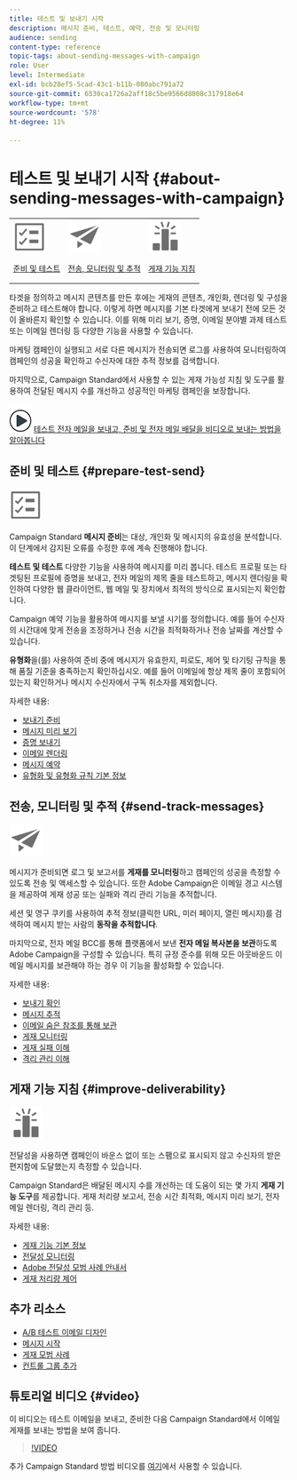 ```yaml
---
title: 테스트 및 보내기 시작
description: 메시지 준비, 테스트, 예약, 전송 및 모니터링
audience: sending
content-type: reference
topic-tags: about-sending-messages-with-campaign
role: User
level: Intermediate
exl-id: bcb28ef5-5cad-43c1-b11b-080abc791a72
source-git-commit: 6530ca1726a2aff18c5be9566d8008c317918e64
workflow-type: tm+mt
source-wordcount: '578'
ht-degree: 11%

---
```


# 테스트 및 보내기 시작 {#about-sending-messages-with-campaign}

<table>
<tr>
<td><img src="assets/do-not-localize/icon_prepare.svg" width="60px"><p><a href="#prepare-test-send">준비 및 테스트</a></p></td>
<td><img src="assets/do-not-localize/icon_send.svg" width="60px"><p><a href="#send-track-messages">전송, 모니터링 및 추적</a></p></td>
<td><img src="assets/do-not-localize/icon_deliverability.svg" width="60px"><p><a href="#improve-deliverability">게재 기능 지침</a></p></td></tr>
</table>

타겟을 정의하고 메시지 콘텐츠를 만든 후에는 게재의 콘텐츠, 개인화, 렌더링 및 구성을 준비하고 테스트해야 합니다. 이렇게 하면 메시지를 기본 타겟에게 보내기 전에 모든 것이 올바른지 확인할 수 있습니다. 이를 위해 미리 보기, 증명, 이메일 분야별 과제 테스트 또는 이메일 렌더링 등 다양한 기능을 사용할 수 있습니다.

마케팅 캠페인이 실행되고 서로 다른 메시지가 전송되면 로그를 사용하여 모니터링하여 캠페인의 성공을 확인하고 수신자에 대한 추적 정보를 검색합니다.

마지막으로, Campaign Standard에서 사용할 수 있는 게재 가능성 지침 및 도구를 활용하여 전달된 메시지 수를 개선하고 성공적인 마케팅 캠페인을 보장합니다.

![](assets/do-not-localize/how-to-video.png) [테스트 전자 메일을 보내고, 준비 및 전자 메일 배달을 비디오로 보내는 방법을 알아봅니다](#video)

## 준비 및 테스트 {#prepare-test-send}

<img src="assets/do-not-localize/icon_prepare.svg" width="60px">

Campaign Standard **메시지 준비**&#x200B;는 대상, 개인화 및 메시지의 유효성을 분석합니다. 이 단계에서 감지된 오류를 수정한 후에 계속 진행해야 합니다.

**테스트 및 테스트** 다양한 기능을 사용하여 메시지를 미리 봅니다. 테스트 프로필 또는 타겟팅된 프로필에 증명을 보내고, 전자 메일의 제목 줄을 테스트하고, 메시지 렌더링을 확인하여 다양한 웹 클라이언트, 웹 메일 및 장치에서 최적의 방식으로 표시되는지 확인합니다.

Campaign 예약 기능을 활용하여 메시지를 보낼 시기를 정의합니다. 예를 들어 수신자의 시간대에 맞게 전송을 조정하거나 전송 시간을 최적화하거나 전송 날짜를 계산할 수 있습니다.

**유형화**&#x200B;을(를) 사용하여 준비 중에 메시지가 유효한지, 피로도, 제어 및 타기팅 규칙을 통해 품질 기준을 충족하는지 확인하십시오. 예를 들어 이메일에 항상 제목 줄이 포함되어 있는지 확인하거나 메시지 수신자에서 구독 취소자를 제외합니다.

자세한 내용:

* [보내기 준비](../../sending/using/preparing-the-send.md)
* [메시지 미리 보기](../../sending/using/previewing-messages.md)
* [증명 보내기](../../sending/using/sending-proofs.md)
* [이메일 렌더링](../../sending/using/email-rendering.md)
* [메시지 예약](../../sending/using/about-scheduling-messages.md)
* [유형화 및 유형화 규칙 기본 정보](../../sending/using/about-typology-rules.md)

## 전송, 모니터링 및 추적 {#send-track-messages}

<img src="assets/do-not-localize/icon_send.svg"  width="60px">

메시지가 준비되면 로그 및 보고서를 **게재를 모니터링**&#x200B;하고 캠페인의 성공을 측정할 수 있도록 전송 및 액세스할 수 있습니다. 또한 Adobe Campaign은 이메일 경고 시스템을 제공하여 게재 성공 또는 실패와 격리 관리 기능을 추적합니다.

세션 및 영구 쿠키를 사용하여 추적 정보(클릭한 URL, 미러 페이지, 열린 메시지)를 검색하여 메시지 받는 사람의 **동작을 추적합니다**.

마지막으로, 전자 메일 BCC를 통해 플랫폼에서 보낸 **전자 메일 복사본을 보관**&#x200B;하도록 Adobe Campaign을 구성할 수 있습니다. 특히 규정 준수를 위해 모든 아웃바운드 이메일 메시지를 보관해야 하는 경우 이 기능을 활성화할 수 있습니다.

자세한 내용:

* [보내기 확인](../../sending/using/confirming-the-send.md)
* [메시지 추적](../../sending/using/tracking-messages.md)
* [이메일 숨은 참조를 통해 보관](../../sending/using/archiving.md)
* [게재 모니터링](../../sending/using/monitoring-a-delivery.md)
* [게재 실패 이해](../../sending/using/understanding-delivery-failures.md)
* [격리 관리 이해](../../sending/using/understanding-quarantine-management.md)

## 게재 기능 지침 {#improve-deliverability}

<img src="assets/do-not-localize/icon_deliverability.svg"  width="60px">

전달성을 사용하면 캠페인이 바운스 없이 또는 스팸으로 표시되지 않고 수신자의 받은 편지함에 도달했는지 측정할 수 있습니다.

Campaign Standard은 배달된 메시지 수를 개선하는 데 도움이 되는 몇 가지 **게재 기능 도구**&#x200B;를 제공합니다. 게재 처리량 보고서, 전송 시간 최적화, 메시지 미리 보기, 전자 메일 렌더링, 격리 관리 등.

자세한 내용:

* [게재 기능 기본 정보](../../sending/using/about-deliverability.md)
* [전달성 모니터링](../../sending/using/monitor-deliverability.md)
* [Adobe 전달성 모범 사례 안내서](https://experienceleague.adobe.com/docs/deliverability-learn/deliverability-best-practice-guide/introduction.html?lang=ko)
* [게재 처리량 제어](../../reporting/using/delivery-throughput.md)

## 추가 리소스

* [A/B 테스트 이메일 디자인](../../channels/using/designing-an-a-b-test-email.md)
* [메시지 시작](../../channels/using/key-steps-to-send-a-message.md)
* [게재 모범 사례](../../sending/using/delivery-best-practices.md)
* [컨트롤 그룹 추가](../../sending/using/control-group.md)

## 튜토리얼 비디오 {#video}

이 비디오는 테스트 이메일을 보내고, 준비한 다음 Campaign Standard에서 이메일 게재를 보내는 방법을 보여 줍니다.

>[!VIDEO](https://video.tv.adobe.com/v/24013/)

추가 Campaign Standard 방법 비디오를 [여기](https://experienceleague.adobe.com/docs/campaign-standard-learn/tutorials/overview.html?lang=ko)에서 사용할 수 있습니다.
